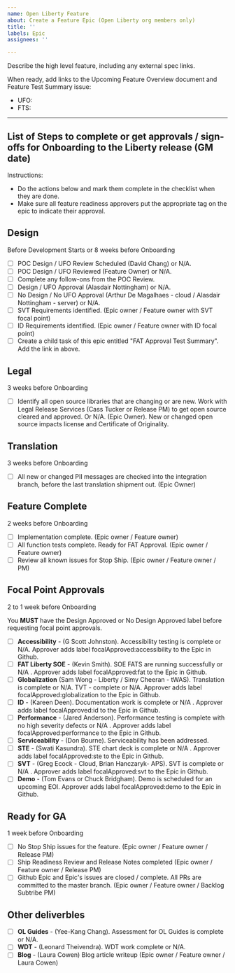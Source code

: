 ```yaml
---
name: Open Liberty Feature
about: Create a Feature Epic (Open Liberty org members only)
title: ''
labels: Epic
assignees: ''

---
```

Describe the high level feature, including any external spec links.


When ready, add links to the Upcoming Feature Overview document and Feature Test Summary issue:
- UFO:
- FTS:

- - - - - - - - - - - - - - - - - - - - - - - - - - - - - - - - - - - - -
## List of Steps to complete or get approvals / sign-offs for Onboarding to the Liberty release (GM date)

Instructions:
- Do the actions below and mark them complete in the checklist when they are done.
- Make sure all feature readiness approvers put the appropriate tag on the epic to indicate their approval.

## **Design**
Before Development Starts or 8 weeks before Onboarding
- [ ] POC Design / UFO Review Scheduled (David Chang) or N/A.
- [ ] POC Design / UFO Reviewed (Feature Owner) or N/A.
- [ ] Complete any follow-ons from the POC Review.
- [ ] Design / UFO Approval (Alasdair Nottingham) or N/A.
- [ ] No Design / No UFO Approval (Arthur De Magalhaes - cloud / Alasdair Nottingham - server) or N/A.
- [ ] SVT Requirements identified. (Epic owner / Feature owner with SVT focal point)
- [ ] ID Requirements identified. (Epic owner / Feature owner with ID focal point)
- [ ] Create a child task of this epic entitled "FAT Approval Test Summary". Add the link in above.

## **Legal**
3 weeks before Onboarding
- [ ] Identify all open source libraries that are changing or are new. Work with Legal Release Services (Cass Tucker or Release PM) to get open source cleared and approved. Or N/A. (Epic Owner).   New or changed open source impacts license and Certificate of Originality.

## **Translation**
3 weeks before Onboarding
- [ ] All new or changed PII messages are checked into the integration branch, before the last translation shipment out. (Epic Owner)

## **Feature Complete**
2 weeks before Onboarding
- [ ] Implementation complete. (Epic owner / Feature owner)
- [ ] All function tests complete. Ready for FAT Approval. (Epic owner / Feature owner)
- [ ] Review all known issues for Stop Ship. (Epic owner / Feature owner / PM)

## **Focal Point Approvals**
2 to 1 week before Onboarding

You **MUST** have the Design Approved or No Design Approved label before requesting focal point approvals.
- [ ] **Accessibility** - (G Scott Johnston). Accessibility testing is complete or N/A. Approver adds label focalApproved:accessibility to the Epic in Github.
- [ ] **FAT Liberty SOE** - (Kevin Smith). SOE FATS are running successfully or N/A . Approver adds label focalApproved:fat to the Epic in Github.
- [ ] **Globalization** (Sam Wong - Liberty / Simy Cheeran - tWAS). Translation is complete or N/A. TVT - complete or N/A. Approver adds label focalApproved:globalization to the Epic in Github.
- [ ] **ID** - (Kareen Deen). Documentation work is complete or N/A . Approver adds label focalApproved:id to the Epic in Github.
- [ ] **Performance** - (Jared Anderson). Performance testing is complete with no high severity defects or N/A . Approver adds label focalApproved:performance to the Epic in Github.
- [ ] **Serviceability** - (Don Bourne). Serviceability has been addressed.
- [ ] **STE** - (Swati Kasundra). STE chart deck is complete or N/A . Approver adds label focalApproved:ste to the Epic in Github.
- [ ] **SVT** - (Greg Ecock - Cloud, Brian Hanczaryk- APS). SVT is complete or N/A . Approver adds label focalApproved:svt to the Epic in Github.
- [ ] **Demo** - (Tom Evans or Chuck Bridgham). Demo is scheduled for an upcoming EOI. Approver adds label focalApproved:demo to the Epic in Github.

## **Ready for GA**
1 week before Onboarding
- [ ] No Stop Ship issues for the feature. (Epic owner / Feature owner / Release PM)
- [ ] Ship Readiness Review and Release Notes completed (Epic owner / Feature owner / Release PM)
- [ ] Github Epic and Epic's issues are closed / complete. All PRs are committed to the master branch. (Epic owner / Feature owner / Backlog Subtribe PM)

## **Other deliverbles**
- [ ] **OL Guides** - (Yee-Kang Chang). Assessment for OL Guides is complete or N/A.
- [ ] **WDT** - (Leonard Theivendra). WDT work complete or N/A.
- [ ] **Blog** - (Laura Cowen) Blog article writeup (Epic owner / Feature owner / Laura Cowen)
